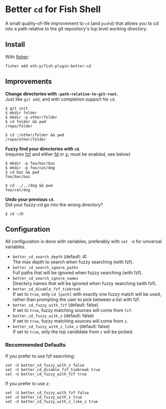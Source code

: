 # Better `cd` for Fish Shell

A small quality-of-life improvement to `cd` (and `pushd`) that allows you to cd into a path relative to the git repository's top level working directory.


## Install

With [fisher](https://github.com/jorgebucaran/fisher):

```
fisher add eth-p/fish-plugin-better-cd
```


## Improvements

**Change directories with `:path-relative-to-git-root`.**  
Just like `git add`, and with completion support for `cd`.

```fish
$ git init
$ mkdir folder
$ mkdir -p other/folder
$ cd folder && pwd
/repo/folder

$ cd :/other/folder && pwd
/repo/other/folder
```



**Fuzzy find your directories with `cd`.**  
(requires [fzf](https://github.com/junegunn/fzf) and either [fd](https://github.com/sharkdp/fd) or [z](https://github.com/jethrokuan/z); must be enabled, see below)

```console
$ mkdir -p foo/bar/baz
$ mkdir -p foo/cat/dog
$ cd baz && pwd
foo/bar/baz

$ cd ../../dog && pwd
foo/cat/dog
```



**Undo your previous `cd`.**   
Did your fuzzy-cd go into the wrong directory?

```console
$ cd ~/D
```



## Configuration

All configuration is done with variables, preferably with `set -U` for universal variables.

- `better_cd_search_depth` (default: 4)  
  The max depth to search when fuzzy searching (with fzf).
- `better_cd_search_ignore_paths`  
  Full paths that will be ignored when fuzzy searching (with fzf).
- `better_cd_search_ignore_names`   
  Directory names that will be ignored when fuzzy searching (with fzf).
- `better_cd_disable_fzf_tiebreak`   
  If set to `true`, only `cd [path]` with exactly one fuzzy match will be used, rather than prompting the user to pick between a list with fzf.
- `better_cd_fuzzy_with_fzf` (default: false)  
  If set to `true`, fuzzy matching sources will come from `fzf`.
- `better_cd_fuzzy_with_z` (default: false)  
  If set to `true`, fuzzy matching sources will come from `z`.
- `better_cd_fuzzy_with_z_like_z` (default: false)  
  If set to `true`, only the top candidate from `z` will be picked.



### Recommended Defaults

If you prefer to use fzf searching:

```fish
set -U better_cd_fuzzy_with_z false
set -U better_cd_disable_fzf_tiebreak true
set -U better_cd_fuzzy_with_fzf true
```

If you prefer to use z:

```fish
set -U better_cd_fuzzy_with_fzf false
set -U better_cd_fuzzy_with_z true
set -U better_cd_fuzzy_with_z_like_z true
```

